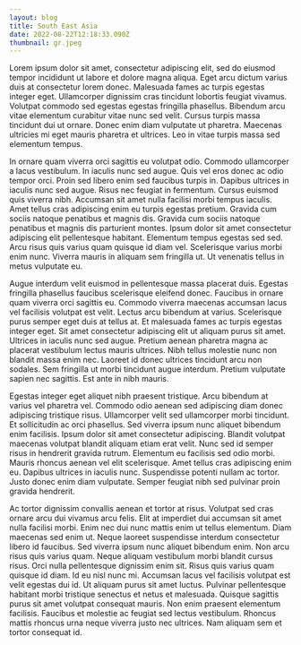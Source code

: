 ```yaml
---
layout: blog
title: South East Asia
date: 2022-08-22T12:18:33.090Z
thumbnail: gr.jpeg
---
```


Lorem ipsum dolor sit amet, consectetur adipiscing elit, sed do eiusmod tempor incididunt ut labore et dolore magna aliqua. Eget arcu dictum varius duis at consectetur lorem donec. Malesuada fames ac turpis egestas integer eget. Ullamcorper dignissim cras tincidunt lobortis feugiat vivamus. Volutpat commodo sed egestas egestas fringilla phasellus. Bibendum arcu vitae elementum curabitur vitae nunc sed velit. Cursus turpis massa tincidunt dui ut ornare. Donec enim diam vulputate ut pharetra. Maecenas ultricies mi eget mauris pharetra et ultrices. Leo in vitae turpis massa sed elementum tempus.

In ornare quam viverra orci sagittis eu volutpat odio. Commodo ullamcorper a lacus vestibulum. In iaculis nunc sed augue. Quis vel eros donec ac odio tempor orci. Proin sed libero enim sed faucibus turpis in. Dapibus ultrices in iaculis nunc sed augue. Risus nec feugiat in fermentum. Cursus euismod quis viverra nibh. Accumsan sit amet nulla facilisi morbi tempus iaculis. Amet tellus cras adipiscing enim eu turpis egestas pretium. Gravida cum sociis natoque penatibus et magnis dis. Gravida cum sociis natoque penatibus et magnis dis parturient montes. Ipsum dolor sit amet consectetur adipiscing elit pellentesque habitant. Elementum tempus egestas sed sed. Arcu risus quis varius quam quisque id diam vel. Scelerisque varius morbi enim nunc. Viverra mauris in aliquam sem fringilla ut. Ut venenatis tellus in metus vulputate eu.

Augue interdum velit euismod in pellentesque massa placerat duis. Egestas fringilla phasellus faucibus scelerisque eleifend donec. Faucibus in ornare quam viverra orci sagittis eu. Commodo viverra maecenas accumsan lacus vel facilisis volutpat est velit. Lectus arcu bibendum at varius. Scelerisque purus semper eget duis at tellus at. Et malesuada fames ac turpis egestas integer eget. Sit amet consectetur adipiscing elit ut aliquam purus sit amet. Ultrices in iaculis nunc sed augue. Pretium aenean pharetra magna ac placerat vestibulum lectus mauris ultrices. Nibh tellus molestie nunc non blandit massa enim nec. Laoreet id donec ultrices tincidunt arcu non sodales. Sem fringilla ut morbi tincidunt augue interdum. Pretium vulputate sapien nec sagittis. Est ante in nibh mauris.

Egestas integer eget aliquet nibh praesent tristique. Arcu bibendum at varius vel pharetra vel. Commodo odio aenean sed adipiscing diam donec adipiscing tristique risus. Ullamcorper velit sed ullamcorper morbi tincidunt. Et sollicitudin ac orci phasellus. Sed viverra ipsum nunc aliquet bibendum enim facilisis. Ipsum dolor sit amet consectetur adipiscing. Blandit volutpat maecenas volutpat blandit aliquam etiam erat velit. Nunc sed id semper risus in hendrerit gravida rutrum. Elementum eu facilisis sed odio morbi. Mauris rhoncus aenean vel elit scelerisque. Amet tellus cras adipiscing enim eu. Dapibus ultrices in iaculis nunc. Suspendisse potenti nullam ac tortor. Justo donec enim diam vulputate. Semper feugiat nibh sed pulvinar proin gravida hendrerit.

Ac tortor dignissim convallis aenean et tortor at risus. Volutpat sed cras ornare arcu dui vivamus arcu felis. Elit at imperdiet dui accumsan sit amet nulla facilisi morbi. Enim nec dui nunc mattis enim ut tellus elementum. Diam maecenas sed enim ut. Neque laoreet suspendisse interdum consectetur libero id faucibus. Sed viverra ipsum nunc aliquet bibendum enim. Non arcu risus quis varius quam. Neque aliquam vestibulum morbi blandit cursus risus. Orci nulla pellentesque dignissim enim sit. Risus quis varius quam quisque id diam. Id eu nisl nunc mi. Accumsan lacus vel facilisis volutpat est velit egestas dui id. Ut aliquam purus sit amet luctus. Pulvinar pellentesque habitant morbi tristique senectus et netus et malesuada. Quisque sagittis purus sit amet volutpat consequat mauris. Non enim praesent elementum facilisis. Faucibus et molestie ac feugiat sed lectus vestibulum. Rhoncus mattis rhoncus urna neque viverra justo nec ultrices. Nam aliquam sem et tortor consequat id.
